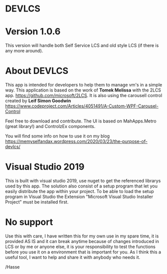 # DEVLCS 

# Version 1.0.6
This version will handle both Self Service LCS and old style LCS (if there is any more around).

# About DEVLCS
This app is intended for developers to help them to manage vm's in a simple way. This application is based on the work of **Tomek Melissa** with the 2LCS app. https://github.com/microsoft/2LCS. It is also using the carousell control created by **Leif Simon Goodwin** https://www.codeproject.com/Articles/4051491/A-Custom-WPF-Carousel-Control 

Feel free to download and contribute. The UI is based on MahApps.Metro (great library!) and ControlzEx components.

You will find some info on how to use it on my blog https://memyselfandax.wordpress.com/2020/03/23/the-purpose-of-devlcs/

# Visual Studio 2019
This is built with visual studio 2019, use nuget to get the referenced librarys used by this app.
The solution also consist of a setup program that let you easily distribute the app within your project. To be able to load the setup program in Visual Studio the Extension "Microsoft Visual Studio Installer Project" must be installed first.

# No support
Use this with care, I have written this for my own use in my spare time, it is provided AS IS and it can break anytime because of changes introduced in LCS or by me or anyone else, it is your responsibility to test the functions before you use it on a environment that is important for you. As I think this a useful tool, I want to help and share it with anybody who needs it.

/Hasse
